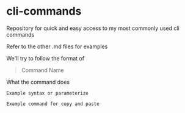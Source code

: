 # cli-commands
Repository for quick and easy access to my most commonly used cli commands

Refer to the other .md files for examples

We'll try to follow the format of

> Command Name

What the command does

`Example syntax or parameterize`

```
Example command for copy and paste
```